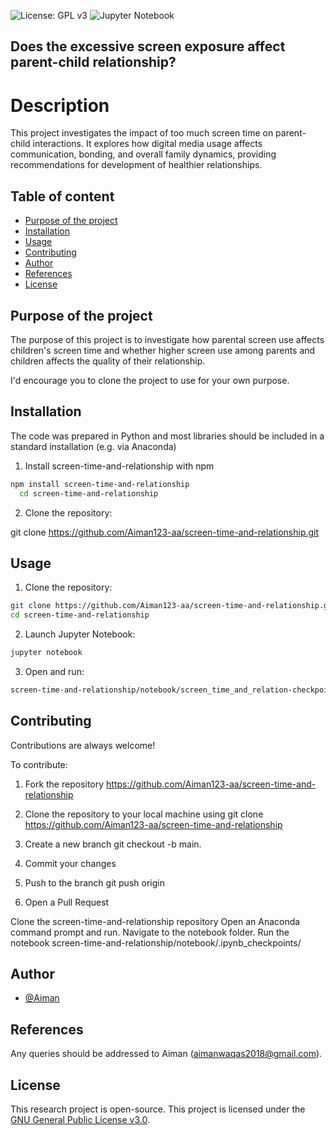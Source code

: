 
![License: GPL v3](https://img.shields.io/badge/License-GPLv3-blue.svg)
![Jupyter Notebook](https://img.shields.io/badge/Made%20With-Jupyter-orange)
## Does the excessive screen exposure affect parent-child relationship?
# Description
This project investigates the impact of too much screen time on parent-child interactions. It explores how digital media usage affects communication, bonding, and overall family dynamics, providing recommendations for development of healthier relationships.

## Table of content
- [Purpose of the project](#purpose-of-the-project)
- [Installation](#installation)
- [Usage](#usage)
- [Contributing](#contributing)
- [Author](#author)
- [References](#reference)
- [License](#license)
## Purpose of the project
The purpose of this project is to investigate how parental screen use affects children's screen time and whether higher screen use among parents and children affects the quality of their relationship.

I'd encourage you to clone the project to use for your own purpose.
## Installation
The code was prepared in Python and most libraries should be included in a standard installation (e.g. via Anaconda)
1. Install screen-time-and-relationship with npm

```bash
npm install screen-time-and-relationship
  cd screen-time-and-relationship
```

2. Clone the repository:
 
 git clone https://github.com/Aiman123-aa/screen-time-and-relationship.git


## Usage
1. Clone the repository:

```bash
git clone https://github.com/Aiman123-aa/screen-time-and-relationship.git
cd screen-time-and-relationship
```
2. Launch Jupyter Notebook:
```bash
jupyter notebook
```
3. Open and run:
```bash
screen-time-and-relationship/notebook/screen_time_and_relation-checkpoint.ipynb
```



## Contributing

Contributions are always welcome!

To contribute:
1. Fork the repository https://github.com/Aiman123-aa/screen-time-and-relationship
2. Clone the repository to your local machine using git clone https://github.com/Aiman123-aa/screen-time-and-relationship
3. Create a new branch 
 git checkout -b main.

4. Commit your changes 
5. Push to the branch 
git push origin <screentime> 

6. Open a Pull Request


Clone the screen-time-and-relationship repository
Open an Anaconda command prompt and run.
Navigate to the notebook folder.
Run the notebook screen-time-and-relationship/notebook/.ipynb_checkpoints/
## Author
- [@Aiman](https://github.com/Aiman123-aa)

## References
Any queries should be addressed to Aiman (aimanwaqas2018@gmail.com).
 
## License
This research project is open-source. This project is licensed under the [GNU General Public License v3.0](https://www.gnu.org/licenses/gpl-3.0.en.html).
